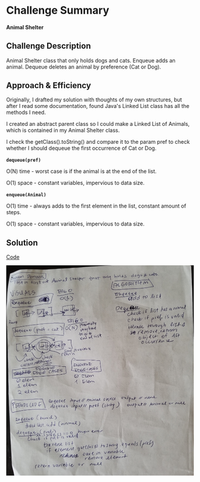 # Challenge Summary
#### Animal Shelter
## Challenge Description
Animal Shelter class that only holds dogs and cats.
Enqueue adds an animal.
Dequeue deletes an animal by preference (Cat or Dog).
## Approach & Efficiency
Originally, I drafted my solution with thoughts of my own structures, 
but after I read some documentation, found Java's Linked List class has
all the methods I need.

I created an abstract parent class so I could make a Linked List of Animals, 
which is contained in my Animal Shelter class. 

I check the getClass().toString() and compare it to the param pref to check 
whether I should dequeue the first occurrence of Cat or Dog.

**`dequeue(pref)`**

O(N) time - worst case is if the animal is at the end of the list.

O(1) space - constant variables, impervious to data size.

**`enqueue(Animal)`**

O(1) time - always adds to the first element in the list,
constant amount of steps.

O(1) space - constant variables, impervious to data size.

## Solution
[Code](./src/main/java/animal_shelter)

![whiteboard image](../401-code-challenges/assets/animalshelter.jpg)
